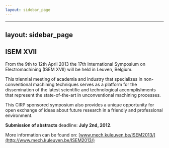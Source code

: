 ```yaml
---
layout: sidebar_page
---
```


---
layout: sidebar_page
---

## ISEM XVII

From the 9th to 12th April 2013 the 17th International Symposium on Electromachining (ISEM XVII) will be held in Leuven, Belgium.
<!--break-->
This triennial meeting of academia and industry that specializes in non-conventional machining techniques serves as a platform for the dissemination of the latest scientific and technological accomplishments that represent the state-of-the-art in unconventional machining processes.   
  
This CIRP sponsored symposium also provides a unique opportunity for open exchange of ideas about future research in a friendly and professional environment.  
  
**Submission of abstracts** deadline: **July 2nd, 2012**.  
  
More information can be found on: [www.mech.kuleuven.be/ISEM2013/](http://www.mech.kuleuven.be/ISEM2013/)